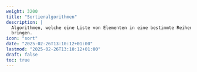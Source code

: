 ```yaml
---
weight: 3200
title: "Sortieralgorithmen"
description: |
  Algorithmen, welche eine Liste von Elementen in eine bestimmte Reihenfolge
  bringen.
icon: "sort"
date: "2025-02-26T13:10:12+01:00"
lastmod: "2025-02-26T13:10:12+01:00"
draft: false
toc: true
---
```

